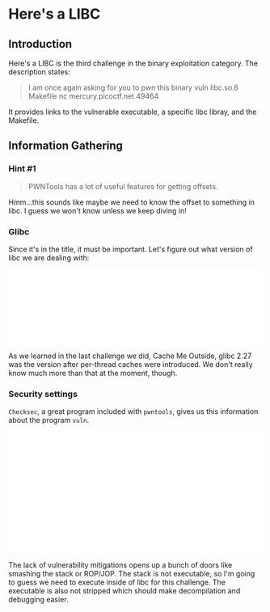 # Here's a LIBC

## Introduction

Here's a LIBC is the third challenge in the binary exploitation category. The description states:

> I am once again asking for you to pwn this binary vuln libc.so.6 Makefile nc mercury.picoctf.net 49464

It provides links to the vulnerable executable, a specific libc libray, and the Makefile.

## Information Gathering

### Hint #1

> PWNTools has a lot of useful features for getting offsets.

Hmm...this sounds like maybe we need to know the offset to something in libc. I guess we won't know unless we keep diving in!

### Glibc

Since it's in the title, it must be important. Let's figure out what version of libc we are dealing with:

![grep](./resources/grep.svg)

As we learned in the last challenge we did, Cache Me Outside, glibc 2.27 was the version after per-thread caches were introduced. We don't really know much more than that at the moment, though.

### Security settings

`Checksec`, a great program included with `pwntools`, gives us this information about the program `vuln`.

![checksec](./resources/checksec.svg)

The lack of vulnerability mitigations opens up a bunch of doors like smashing the stack or ROP/JOP. The stack is not executable, so I'm going to guess we need to execute inside of libc for this challenge. The executable is also not stripped which should make decompilation and debugging easier.

